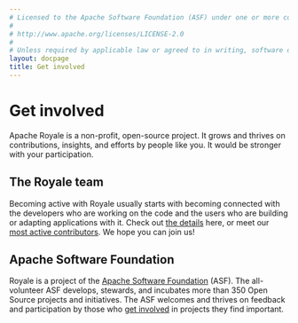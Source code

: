 ```yaml
---
# Licensed to the Apache Software Foundation (ASF) under one or more contributor license agreements.  See the NOTICE file distributed with this work for additional information regarding copyright ownership. The ASF licenses this file to You under the Apache License, Version 2.0 (the "License"); you may not use this file except in compliance with the License.  You may obtain a copy of the License at
# 
# http://www.apache.org/licenses/LICENSE-2.0
# 
# Unless required by applicable law or agreed to in writing, software distributed under the License is distributed on an "AS IS" BASIS, WITHOUT WARRANTIES OR CONDITIONS OF ANY KIND, either express or implied. See the License for the specific language governing permissions and limitations under the License.
layout: docpage
title: Get involved
---
```

# Get involved

Apache Royale is a non-profit, open-source project. It grows and thrives on contributions, insights, and efforts by people like you. It would be stronger with your participation.

## The Royale team
Becoming active with Royale usually starts with becoming connected with the developers who are working on the code and the users who are building or adapting applications with it. Check out <a href="/get-involved" target="_blank">the details</a> here, or meet our <a href="/team/" target="_blank">most active contributors</a>. We hope you can join us!

## Apache Software Foundation
Royale is a project of the <a href="https://www.apache.org/" target="_blank">Apache Software Foundation</a> (ASF). The all-volunteer ASF develops, stewards, and incubates more than 350 Open Source projects and initiatives. The ASF welcomes and thrives on feedback and participation by those who <a href="https://www.apache.org/foundation/getinvolved.html" target="_blank">get involved</a> in projects they find important.
